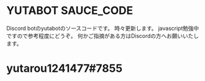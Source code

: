 # YUTABOT SAUCE_CODE 

Discord botのyutabotのソースコードです。
時々更新します。
javascript勉強中ですので参考程度にどうぞ。
何かご指摘がある方はDiscordの方へお願いいたします。 
# yutarou1241477#7855
